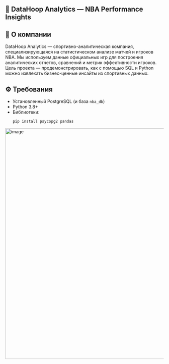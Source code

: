## 🏀 DataHoop Analytics — NBA Performance Insights

## 📌 О компании
DataHoop Analytics — спортивно-аналитическая компания, специализирующаяся на статистическом анализе матчей и игроков NBA.
Мы используем данные официальных игр для построения аналитических отчетов, сравнений и метрик эффективности игроков.
Цель проекта — продемонстрировать, как с помощью SQL и Python можно извлекать бизнес-ценные инсайты из спортивных данных.
## ⚙️ Требования
- Установленный PostgreSQL (и база `nba_db`)
- Python 3.8+
- Библиотеки:
  ```bash
  pip install psycopg2 pandas

<img width="655" height="731" alt="image" src="https://github.com/user-attachments/assets/170ce8ea-3f05-4be7-bf32-2a250612526d" />
